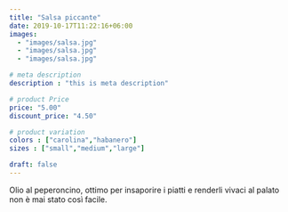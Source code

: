 ```yaml
---
title: "Salsa piccante"
date: 2019-10-17T11:22:16+06:00
images: 
  - "images/salsa.jpg"
  - "images/salsa.jpg"
  - "images/salsa.jpg"

# meta description
description : "this is meta description"

# product Price
price: "5.00"
discount_price: "4.50"

# product variation
colors : ["carolina","habanero"]
sizes : ["small","medium","large"]

draft: false
---
```


Olio al peperoncino, ottimo per insaporire i piatti e renderli vivaci al palato non è mai stato così facile.